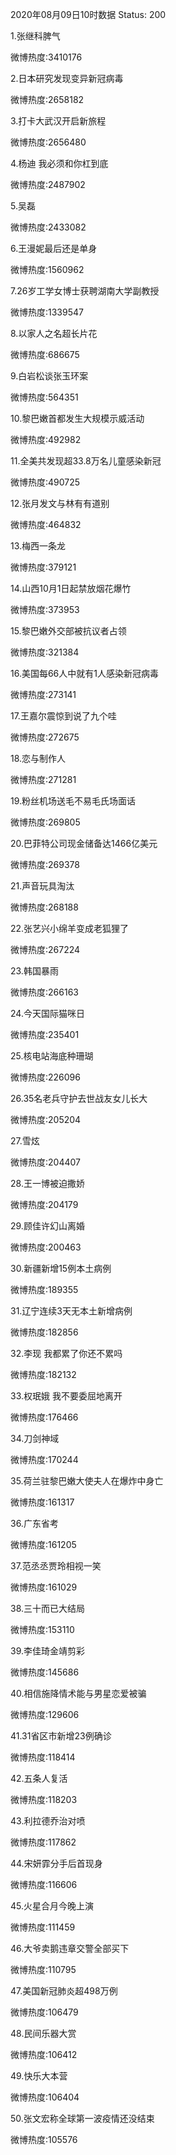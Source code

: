 2020年08月09日10时数据
Status: 200

1.张继科脾气

微博热度:3410176

2.日本研究发现变异新冠病毒

微博热度:2658182

3.打卡大武汉开启新旅程

微博热度:2656480

4.杨迪 我必须和你杠到底

微博热度:2487902

5.吴磊

微博热度:2433082

6.王漫妮最后还是单身

微博热度:1560962

7.26岁工学女博士获聘湖南大学副教授

微博热度:1339547

8.以家人之名超长片花

微博热度:686675

9.白岩松谈张玉环案

微博热度:564351

10.黎巴嫩首都发生大规模示威活动

微博热度:492982

11.全美共发现超33.8万名儿童感染新冠

微博热度:490725

12.张月发文与林有有道别

微博热度:464832

13.梅西一条龙

微博热度:379121

14.山西10月1日起禁放烟花爆竹

微博热度:373953

15.黎巴嫩外交部被抗议者占领

微博热度:321384

16.美国每66人中就有1人感染新冠病毒

微博热度:273141

17.王嘉尔震惊到说了九个哇

微博热度:272675

18.恋与制作人

微博热度:271281

19.粉丝机场送毛不易毛氏场面话

微博热度:269805

20.巴菲特公司现金储备达1466亿美元

微博热度:269378

21.声音玩具淘汰

微博热度:268188

22.张艺兴小绵羊变成老狐狸了

微博热度:267224

23.韩国暴雨

微博热度:266163

24.今天国际猫咪日

微博热度:235401

25.核电站海底种珊瑚

微博热度:226096

26.35名老兵守护去世战友女儿长大

微博热度:205204

27.雪炫

微博热度:204407

28.王一博被迫撒娇

微博热度:204179

29.顾佳许幻山离婚

微博热度:200463

30.新疆新增15例本土病例

微博热度:189355

31.辽宁连续3天无本土新增病例

微博热度:182856

32.李现 我都累了你还不累吗

微博热度:182132

33.权珉娥 我不要委屈地离开

微博热度:176466

34.刀剑神域

微博热度:170244

35.荷兰驻黎巴嫩大使夫人在爆炸中身亡

微博热度:161317

36.广东省考

微博热度:161205

37.范丞丞贾玲相视一笑

微博热度:161029

38.三十而已大结局

微博热度:153110

39.李佳琦金靖剪彩

微博热度:145686

40.相信施降情术能与男星恋爱被骗

微博热度:129606

41.31省区市新增23例确诊

微博热度:118414

42.五条人复活

微博热度:118203

43.利拉德乔治对喷

微博热度:117862

44.宋妍霏分手后首现身

微博热度:116606

45.火星合月今晚上演

微博热度:111459

46.大爷卖鹅违章交警全部买下

微博热度:110795

47.美国新冠肺炎超498万例

微博热度:106479

48.民间乐器大赏

微博热度:106412

49.快乐大本营

微博热度:106404

50.张文宏称全球第一波疫情还没结束

微博热度:105576

